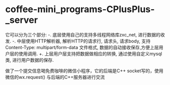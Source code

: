 # coffee-mini_programs-CPlusPlus-_server

它可以分为三个部分: 
-. 底层使用自己的支持多线程网络库zxc_net, 进行数据的收发. 
-. 中层使用HTTP解析器, 解析HTTP的请求行, 请求头, 请求body, 支持Content-Type: multipart/form-data 文件格式, 数据的自动接收保存,方便上层用户层的使用调用. 
+. 上层用户层支持把数据做相应的转换, 通过使用自定义mysql类, 进行用户数据的保存.



做了一个提交信息喝免费咖啡的微信小程序，它的后端是C++ socket写的，使用微信的wx.request() 与后端的C++服务器进行交流
